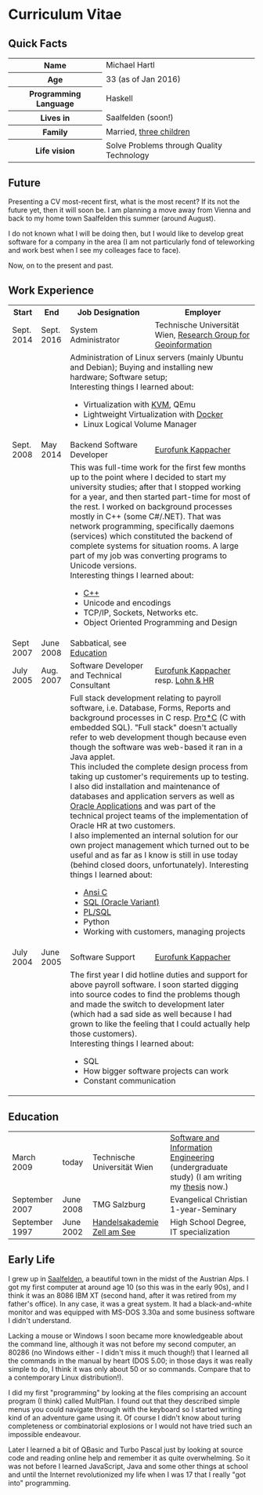 Curriculum Vitae
================

Quick Facts
-----------
<table id="quickfacts">
<tr><th>Name</th><td>Michael Hartl</td></tr>
<tr><th>Age</th><td>33 (as of Jan 2016)</td></tr>
<tr><th>Programming Language</th><td>Haskell</td></tr>
<tr><th>Lives in</th><td>Saalfelden (soon!)</td></tr>
<tr><th>Family</th><td>Married, <a href="/page/about">three children</a></td></tr>
<tr><th>Life vision</th><td>Solve Problems through Quality Technology</td></tr>
</table>


Future
------
Presenting a CV most-recent first, what is the most recent? If its not the future yet, then it will soon be. I am planning a move away from Vienna and back to my home town Saalfelden this summer (around August).

I do not known what I will be doing then, but I would like to develop great software for a company in the area (I am not particularly fond of teleworking and work best when I see my colleages face to face).

Now, on to the present and past.

Work Experience
---------------
<table>
<tr>
	<th>Start</th>
	<th>End</th>
	<th>Job Designation</th>
	<th>Employer</th>
</tr>
<tr>
	<td class="cvdate">Sept. 2014</td>
	<td class="cvdate">Sept. 2016</td>
	<td>System Administrator</td>
	<td>Technische Universität Wien, <a href="http://www.geoinfo.tuwien.ac.at/">Research Group for Geoinformation</a></td>
</tr>
<tr><td></td><td></td><td colspan="2" class="cvjobdesc">
		Administration of Linux servers (mainly Ubuntu and Debian); 
		Buying and installing new hardware; Software setup;<br>
		Interesting things I learned about:
		<ul>
			<li>Virtualization with <a href="http://www.linux-kvm.org">KVM</a>, QEmu
			<li>Lightweight Virtualization with <a href="http://www.docker.com">Docker</a>
			<li>Linux Logical Volume Manager
		</ul>
</td></tr>
<tr>
	<td class="cvdate">Sept. 2008</td>
	<td class="cvdate">May 2014</td>
	<td class="cvjob">Backend Software Developer</td><td><a href="http://www.eurofunk.com">Eurofunk Kappacher</a></td>
</tr>
<tr><td></td><td></td><td colspan="2" class="cvjobdesc">
	This was full-time work for the first few months up to the point where I decided to start my university studies; after that I stopped working for a year, and then started part-time for most of the rest.
	I worked on background processes mostly in C++ (some C#/.NET). That was network programming, specifically daemons (services) which constituted the backend of complete systems for situation rooms. A large part of my job was converting programs to Unicode versions.<br>
	Interesting things I learned about:
	<ul>
		<li><a href="/page/techs#cpp">C++</a>
		<li>Unicode and encodings
		<li>TCP/IP, Sockets, Networks etc.
		<li>Object Oriented Programming and Design
	</ul>
</td></tr>

<tr>
	<td class="cvdate">Sept 2007</td>
	<td class="cvdate">June 2008</td>
	<td class="cvjob">Sabbatical, see <a href="#education">Education</td>
	<td></td>
	</tr>
<tr>
	<td class="cvdate">July 2005</td>
	<td class="cvdate">Aug. 2007</td>
	<td class="cvjob">Software Developer and Technical Consultant</td>
	<td><a href="http://www.eurofunk.com/">Eurofunk Kappacher</a> resp. <a href="http://www.lohn.at">Lohn & HR</a></td>
	</tr>
<tr><td></td><td></td><td colspan="2" class="cvjobdesc">
	Full stack development relating to payroll software, i.e. Database, Forms, Reports and background processes in C resp. <a href="https://en.wikipedia.org/wiki/Pro*C">Pro*C</a> (C with embedded SQL). "Full stack" doesn't actually refer to web development though because even though the software was web-based it ran in a Java applet.
	<br>This included the complete design process from taking up customer's requirements up to testing. I also did installation and maintenance of databases and application servers as well as <a href="http://www.oracle.com/us/products/applications/ebusiness/overview/index.html">Oracle Applications</a> and was part of the technical project teams of the implementation of Oracle HR at two customers.<br>
	I also implemented an internal solution for our own project management which turned out to be useful and as far as I know is still in use today (behind closed doors, unfortunately).
	Interesting things I learned about:
	<ul>
		<li><a href="/page/techs#c">Ansi C
		<li>SQL (Oracle Variant)
		<li><a href="https://en.wikipedia.org/wiki/PL/SQL">PL/SQL</a>
		<li>Python
		<li>Working with customers, managing projects
	</ul>
</td></tr>
<tr>
	<td class="cvdate">July 2004</td>
	<td class="cvdate">June 2005</td>
	<td class="cvjob">Software Support</td>
	<td><a href="http://www.eurofunk.com/">Eurofunk Kappacher</a></td>		
	</tr>
<tr><td></td><td></td><td colspan="2" class="cvjobdesc">
	The first year I did hotline duties and support for above payroll software. I soon started digging into source codes to find the problems though and made the switch to development later (which had a sad side as well because I had grown to like the feeling that I could actually help those customers).<br>
	Interesting things I learned about:
	<ul>
		<li>SQL
		<li>How bigger software projects can work
		<li>Constant communication
	</ul
</td></tr>
</table>



## <a name="education"></a>Education

<table>
	<tr>
		<td class="cvdate">March 2009</td>
		<td>today</td>
		<td>Technische Universität Wien</td>
		<td><a href="http://www.informatik.tuwien.ac.at/studium/angebot/bachelor/software-and-information-engineering">Software and Information Engineering</a> (undergraduate study) (I am writing my <a href="/page/thesis">thesis</a> now.)</td>
	</tr>
	<tr>
		<td class="cvdate">September 2007</td>
		<td class="cvdate">June 2008</td>
		<td>TMG Salzburg</td>
		<td>Evangelical Christian 1-year-Seminary</td>
	</tr>
	<tr>
		<td class="cvdate">September 1997</td>
		<td class="cvdate">June 2002</td>
		<td><a href="http://www.hakzell.at">Handelsakademie Zell am See</a></td>
		<td>High School Degree, IT specialization</td>
	</tr>
</table>


Early Life
----------

I grew up in [Saalfelden](https://en.wikipedia.org/wiki/Saalfelden), a beautiful town in the midst of the Austrian Alps. I got my first computer at around age 10 (so this was in the early 90s), and I think it was an 8086 IBM XT (second hand, after it was retired from my father's office). In any case, it was a great system. It had a black-and-white monitor and was equipped with MS-DOS 3.30a and some business software I didn't understand.

Lacking a mouse or Windows I soon became more knowledgeable about the command line, although it was not before my second computer, an 80286 (no Windows either - I didn't miss it much though!) that I learned all the commands in the manual by heart (DOS 5.00; in those days it was really simple to do, I think it was only about 50 or so commands. Compare that to a contemporary Linux distribution!).

I did my first "programming" by looking at the files comprising an account program (I think) called MultPlan. I found out that they described simple menus you could navigate through with the keyboard so I started writing kind of an adventure game using it. Of course I didn't know about turing completeness or combinatorial explosions or I would not have tried such an impossible endeavour.

Later I learned a bit of QBasic and Turbo Pascal just by looking at source code and reading online help and remember it as quite overwhelming. So it was not before I learned JavaScript, Java and some other things at school and until the Internet revolutionized my life when I was 17 that I really "got into" programming.
